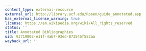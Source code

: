 ```yaml
---
content_type: external-resource
external_url: http://library.ucf.edu/Rosen/guide_annotated.asp
has_external_license_warning: true
license: https://en.wikipedia.org/wiki/All_rights_reserved
status: ''
title: Annotated Bibliographies
uid: 92719002-e11f-4ab7-93ed-873546f582aa
wayback_url: ''
---
```


